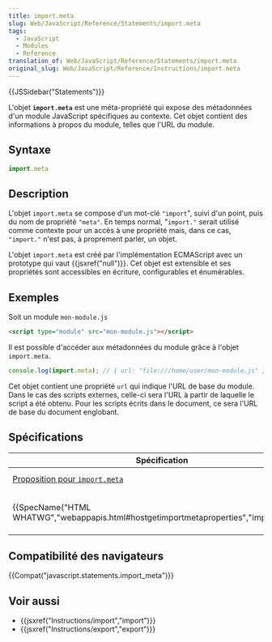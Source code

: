 ```yaml
---
title: import.meta
slug: Web/JavaScript/Reference/Statements/import.meta
tags:
  - JavaScript
  - Modules
  - Reference
translation_of: Web/JavaScript/Reference/Statements/import.meta
original_slug: Web/JavaScript/Reference/Instructions/import.meta
---
```

{{JSSidebar("Statements")}}

L'objet **`import.meta`** est une méta-propriété qui expose des métadonnées d'un module JavaScript spécifiques au contexte. Cet objet contient des informations à propos du module, telles que l'URL du module.

## Syntaxe

```js
import.meta
```

## Description

L'objet `import.meta` se compose d'un mot-clé `"import`", suivi d'un point, puis du nom de propriété `"meta"`. En temps normal, "`import."` serait utilisé comme contexte pour un accès à une propriété mais, dans ce cas, `"import."` n'est pas, à proprement parler, un objet.

L'objet `import.meta` est créé par l'implémentation ECMAScript avec un prototype qui vaut {{jsxref("null")}}. Cet objet est extensible et ses propriétés sont accessibles en écriture, configurables et énumérables.

## Exemples

Soit un module `mon-module.js`

```html
<script type="module" src="mon-module.js"></script>
```

Il est possible d'accéder aux métadonnées du module grâce à l'objet `import.meta`.

```js
console.log(import.meta); // { url: "file:///home/user/mon-module.js" }
```

Cet objet contient une propriété `url` qui indique l'URL de base du module. Dans le cas des scripts externes, celle-ci sera l'URL à partir de laquelle le script a été obtenu. Pour les scripts écrits dans le document, ce sera l'URL de base du document englobant.

## Spécifications

| Spécification                                                                                                        | État                             | Commentaires                                     |
| -------------------------------------------------------------------------------------------------------------------- | -------------------------------- | ------------------------------------------------ |
| [Proposition pour `import.meta`](https://github.com/tc39/proposal-import-meta/#importmeta)                           | Niveau 3                         | Définition initiale.                             |
| {{SpecName("HTML WHATWG","webappapis.html#hostgetimportmetaproperties","import.meta")}} | {{Spec2("HTML WHATWG")}} | Définition des propriétés `import.meta` en HTML. |

## Compatibilité des navigateurs

{{Compat("javascript.statements.import_meta")}}

## Voir aussi

- {{jsxref("Instructions/import","import")}}
- {{jsxref("Instructions/export","export")}}
